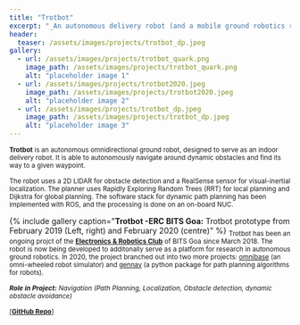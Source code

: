 ```yaml
---
title: "Trotbot"
excerpt: "_An autonomous delivery robot (and a mobile ground robotics research platform) built for indoor environments_"
header:
  teaser: /assets/images/projects/trotbot_dp.jpeg
gallery:
  - url: /assets/images/projects/trotbot_quark.png
    image_path: /assets/images/projects/trotbot_quark.png
    alt: "placeholder image 1"
  - url: /assets/images/projects/trotbot2020.jpeg
    image_path: /assets/images/projects/trotbot2020.jpeg
    alt: "placeholder image 2"
  - url: /assets/images/projects/trotbot_dp.jpeg
    image_path: /assets/images/projects/trotbot_dp.jpeg
    alt: "placeholder image 3"
---
```

<sub>**Trotbot** is an autonomous omnidirectional ground robot, designed to serve as an indoor delivery robot. It is able to autonomously navigate around dynamic obstacles and find its way to a given waypoint.</sub>

<sub>The robot uses a 2D LIDAR for obstacle detection and a RealSense sensor for visual-inertial localization. The planner uses Rapidly Exploring Random Trees (RRT) for local planning and Dijkstra for global planning. The software stack for dynamic path planning has been implemented with ROS, and the processing is done on an on-board NUC.</sub>

{% include gallery caption="**Trotbot -ERC BITS Goa:** Trotbot prototype from February 2019 (Left, right) and February 2020 (centre)" %}
<sub>Trotbot has been an ongoing projct of the [**Electronics & Robotics Club**](https://erc-bpgc.github.io/) of BITS Goa since March 2018. The robot is now being developed to additonally serve as a platform for research in autonomous ground robotics. In 2020, the project branched out into two more projects: [omnibase](https://index.ros.org/r/omnibase/) (an omni-wheeled robot simulator) and [gennav](https://pypi.org/project/gennav/) (a python package for path planning algorithms for robots).</sub>

<sub>_**Role in  Project:** Navigation (Path Planning, Localization, Obstacle detection, dynamic obstacle avoidance)_</sub>

<sub>\[[**GitHub Repo**](http://github.com/erc-bpgc/Trotbot)\]</sub>
